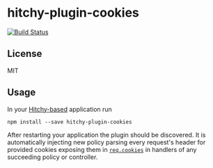 # hitchy-plugin-cookies

[![Build Status](https://travis-ci.org/hitchyjs/plugin-cookies.svg?branch=master)](https://travis-ci.org/hitchyjs/plugin-cookies)

## License

MIT

## Usage

In your [Hitchy-based](https://hitchyjs.github.io/) application run
 
```
npm install --save hitchy-plugin-cookies
```

After restarting your application the plugin should be discovered. It is automatically injecting new policy parsing every request's header for provided cookies exposing them in [`req.cookies`](https://hitchyjs.github.io/core/api/#req-cookies) in handlers of any succeeding policy or controller.
